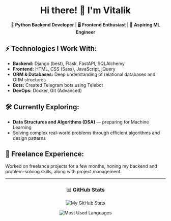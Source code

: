 <h1 align="center">Hi there! 👋 I'm Vitalik</h1>

<p align="center">
  🔧 <strong>Python Backend Developer</strong> | 🖥️ <strong>Frontend Enthusiast</strong> | 🚀 <strong>Aspiring ML Engineer</strong>
</p>

<h2>⚡ Technologies I Work With:</h2>
<ul>
  <li><strong>Backend:</strong> Django (best), Flask, FastAPI, SQLAlchemy</li>
  <li><strong>Frontend:</strong> HTML, CSS (Sass), JavaScript, jQuery</li>
  <li><strong>ORM & Databases:</strong> Deep understanding of relational databases and ORM structures</li>
  <li><strong>Bots:</strong> Created Telegram bots using Telebot</li>
  <li><strong>DevOps:</strong> Docker, Git (Advanced)</li>
</ul>

<h2>🛠️ Currently Exploring:</h2>
<ul>
  <li><strong>Data Structures and Algorithms (DSA)</strong> — preparing for Machine Learning</li>
  <li>Solving complex real-world problems through efficient algorithms and design patterns</li>
</ul>

<h2>🌱 Freelance Experience:</h2>
<p>Worked on freelance projects for a few months, honing my backend and problem-solving skills, along with project management.</p>

<hr />

<h3 align="center">📊 GitHub Stats</h3>
<p align="center">
  <img src="https://github-readme-stats.vercel.app/api?username=b7sj3o&show_icons=true&theme=radical" alt="My GitHub Stats" />
</p>
<p align="center">
  <img src="https://github-readme-stats.vercel.app/api/top-langs/?username=b7sj3o&layout=compact&theme=radical" alt="Most Used Languages" />
</p>
